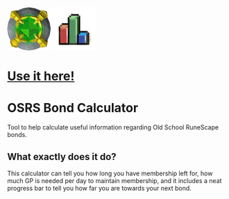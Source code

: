 <img src="https://raw.githubusercontent.com/nyqbgcd/osrs/master/bond.png" width="100px"> <img src="https://raw.githubusercontent.com/nyqbgcd/osrs/master/stats.png" width="100px">  

# [Use it here!](https://nyqbgcd.github.io/osrs/)

# OSRS Bond Calculator
Tool to help calculate useful information regarding Old School RuneScape bonds.

## What exactly does it do?
This calculator can tell you how long you have membership left for, how much GP is needed per day to maintain membership, and it includes a neat progress bar to tell you how far you are towards your next bond.
